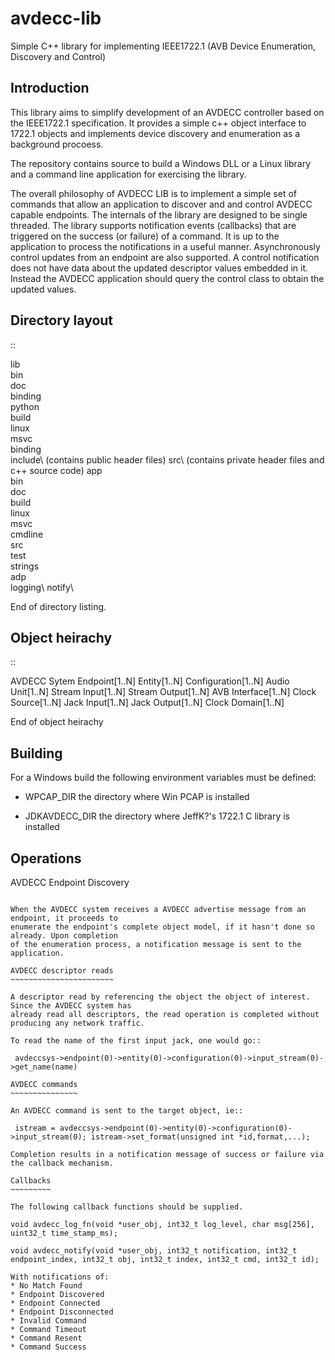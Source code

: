 avdecc-lib
==========

Simple C++ library for implementing IEEE1722.1 (AVB Device Enumeration, Discovery and Control)


Introduction
------------

This library aims to simplify development of an AVDECC controller based on the IEEE1722.1 specification.
It provides a simple c++ object interface to 1722.1 objects and implements device discovery and enumeration
as a background procoess.

The repository contains source to build a Windows DLL or a Linux library and a command line application for
exercising the library.

The overall philosophy of AVDECC LIB is to implement a simple set of commands that allow an application to
discover and and control AVDECC capable endpoints. The internals of the library are designed to be single threaded.
The library supports notification events (callbacks) that are triggered on the success (or failure) of a command. 
It is up to the application to process the notifications in a useful manner. Asynchronously control updates from an
endpoint are also supported. A control notification does not have data about the updated descriptor values embedded
in it. Instead the AVDECC application should query the control class to obtain the updated values.

Directory layout
----------------

::

 lib\
   bin\
   doc\
   binding\
     python\
   build\
     linux\
     msvc\
     binding\
   include\ (contains public header files)
   src\ (contains private header files and c++ source code)
 app\
   bin\
   doc\
   build\
     linux\
     msvc\
   cmdline\
     src\
   test\
     strings\
     adp\
     logging\ 
     notify\


End of directory listing.
  
Object heirachy
---------------

::

 AVDECC Sytem
    Endpoint[1..N]
        Entity[1..N]
            Configuration[1..N]
                Audio Unit[1..N]
                Stream Input[1..N]
                Stream Output[1..N]
                AVB Interface[1..N]
                Clock Source[1..N]
                Jack Input[1..N]
                Jack Output[1..N]
                Clock Domain[1..N]

End of object heirachy

Building
--------

For a Windows build the following environment variables must be defined:

* WPCAP_DIR the directory where Win PCAP is installed

* JDKAVDECC_DIR the directory where JeffK?'s 1722.1 C library is installed 

Operations
----------

AVDECC Endpoint Discovery
~~~~~~~~~~~~~~~~~~~~~~~~~

When the AVDECC system receives a AVDECC advertise message from an endpoint, it proceeds to
enumerate the endpoint's complete object model, if it hasn't done so already. Upon completion
of the enumeration process, a notification message is sent to the application.

AVDECC descriptor reads
~~~~~~~~~~~~~~~~~~~~~~~

A descriptor read by referencing the object the object of interest. Since the AVDECC system has
already read all descriptors, the read operation is completed without producing any network traffic.

To read the name of the first input jack, one would go::

 avdeccsys->endpoint(0)->entity(0)->configuration(0)->input_stream(0)->get_name(name) 

AVDECC commands
~~~~~~~~~~~~~~~

An AVDECC command is sent to the target object, ie::

 istream = avdeccsys->endpoint(0)->entity(0)->configuration(0)->input_stream(0); istream->set_format(unsigned int *id,format,...);

Completion results in a notification message of success or failure via the callback mechanism.

Callbacks
~~~~~~~~~

The following callback functions should be supplied.

void avdecc_log_fn(void *user_obj, int32_t log_level, char msg[256], uint32_t time_stamp_ms);

void avdecc_notify(void *user_obj, int32_t notification, int32_t endpoint_index, int32_t obj, int32_t index, int32_t cmd, int32_t id); 

With notifications of:
* No Match Found
* Endpoint Discovered
* Endpoint Connected
* Endpoint Disconnected
* Invalid Command
* Command Timeout
* Command Resent
* Command Success


